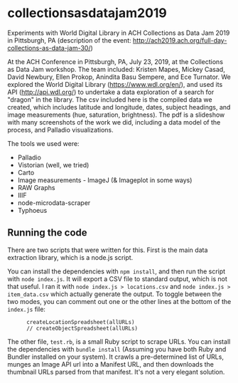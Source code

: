 # collectionsasdatajam2019
Experiments with World Digital Library in ACH Collections as Data Jam 2019 in Pittsburgh, PA (description of the event: http://ach2019.ach.org/full-day-collections-as-data-jam-30/)


At the ACH Conference in Pittsburgh, PA, July 23, 2019, at the Collections as Data Jam workshop. The team included: Kristen Mapes, Mickey Casad, David Newbury, Ellen Prokop, Anindita Basu Sempere, and Ece Turnator. We explored the World Digital Library (https://www.wdl.org/en/), and used its API (http://api.wdl.org/) to undertake a data exploration of a search for "dragon" in the library. The csv included here is the compiled data we created, which includes latitude and longitude, dates, subject headings, and image measurements (hue, saturation, brightness). The pdf is a slideshow with many screenshots of the work we did, including a data model of the process, and Palladio visualizations.

The tools we used were:
- Palladio
- Vistorian (well, we tried)
- Carto
- Image measurements - ImageJ (& Imageplot in some ways)
- RAW Graphs
- IIIF
- node-microdata-scraper
- Typhoeus

## Running the code

There are two scripts that were written for this.  First is the main data extraction library, which is a node.js script.

You can install the dependencies with `npm install`, and then run the script with `node index.js`. It will export a CSV file to standard output, which is not that useful.  I ran it with `node index.js > locations.csv` and `node index.js > item_data.csv` which actually generate the output.  To toggle between the two modes, you can comment out one or the other lines at the bottom of the `index.js` file:

```
      createLocationSpreadsheet(allURLs)
      // createObjectSpreadsheet(allURLs)

```

The other file, `test.rb`, is a small Ruby script to scrape URLs.  You can install the dependencies with `bundle install` (Assuming you have both Ruby and Bundler installed on your system).  It crawls a pre-determined list of URLs, munges an Image API url into a Manifest URL, and then downloads the thumbnail URLs parsed from that manifest.  It's not a very elegant solution.


